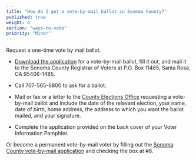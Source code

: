 ```yaml
---
title: "How do I get a vote-by-mail ballot in Sonoma County?"
published: true
weight: 4
section: "ways-to-vote"
priority: "Minor"
---
```


Request a one-time vote by mail ballot.  

- [Download the application](http://vote.sonoma-county.org/documents/vote_by_mail_application.pdf) for a vote-by-mail ballot, fill it out, and mail it to the Sonoma County Registrar of Voters at P.O. Box 11485, Santa Rosa, CA 95406-1485.  

- Call 707-565-6800 to ask for a ballot.  

- Mail or fax or a letter to the [County Elections Office](#section-election-office-contact) requesting a vote-by-mail ballot and include the date of the relevant election, your name, date of birth, home address, the address to which you want the ballot mailed, and your signature.  

- Complete the application provided on the back cover of your Voter Information Pamphlet.  

Or become a permanent vote-by-mail voter by filling out the [Sonoma County vote-by-mail application](http://vote.sonoma-county.org/documents/vote_by_mail_application.pdf) and checking the box at #8.
